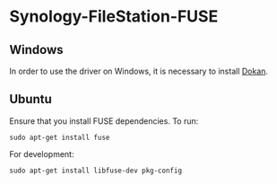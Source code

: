 # Synology-FileStation-FUSE
## Windows
In order to use the driver on Windows, it is necessary to install [Dokan](https://github.com/dokan-dev/dokany/releases).

## Ubuntu
Ensure that you install FUSE dependencies.  To run:
```
sudo apt-get install fuse
```

For development:
```
sudo apt-get install libfuse-dev pkg-config
```